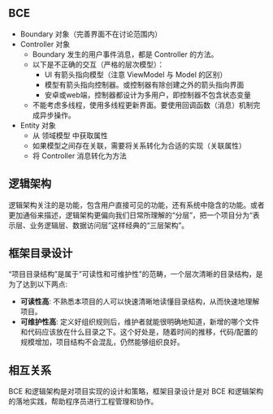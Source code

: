 ## BCE

- Boundary 对象（完善界面不在讨论范围内）
- Controller 对象
  - Boundary 发生的用户事件消息，都是 Controller 的方法。
  - 以下是不正确的交互（严格的层次模型）：
    - UI 有箭头指向模型（注意 ViewModel 与 Model 的区别）
    - 模型有箭头指向控制器。或控制器有除创建之外的箭头指向界面
    - 安卓或web端，控制器都设计为多用户，即控制器不包含状态变量
  - 不能考虑多线程，使用多线程更新界面。要使用回调函数（消息）机制完成异步操作。
- Entity 对象
  - 从 领域模型 中获取属性
  - 如果模型之间存在关联，需要将关系转化为合适的实现（关联属性）
  - 将 Controller 消息转化为方法



## 逻辑架构

逻辑架构关注的是功能，包含用户直接可见的功能，还有系统中隐含的功能。或者更加通俗来描述，逻辑架构更偏向我们日常所理解的“分层”，把一个项目分为“表示层、业务逻辑层、数据访问层”这样经典的“三层架构”。



## 框架目录设计

“项目目录结构”是属于”可读性和可维护性”的范畴，一个层次清晰的目录结构，是为了达到以下两点:

- **可读性高**: 不熟悉本项目的人可以快速清晰地读懂目录结构，从而快速地理解项目。
- **可维护性高**: 定义好组织规则后，维护者就能很明确地知道，新增的哪个文件和代码应该放在什么目录之下。这个好处是，随着时间的推移，代码/配置的规模增加，项目结构不会混乱，仍然能够组织良好。



## 相互关系

BCE 和逻辑架构是对项目实现的设计和策略，框架目录设计是对 BCE 和逻辑架构的落地实践，帮助程序员进行工程管理和协作。
